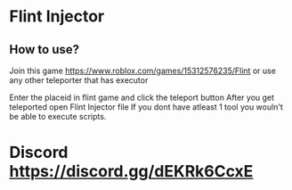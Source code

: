 # Flint Injector

## How to use?

Join this game
https://www.roblox.com/games/15312576235/Flint
or use any other teleporter that has executor

Enter the placeid in flint game and click the teleport button
After you get teleported open Flint Injector file
If you dont have atleast 1 tool you wouln't be able to execute scripts.

# Discord https://discord.gg/dEKRk6CcxE
